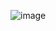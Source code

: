 ![image](https://user-images.githubusercontent.com/57799598/177943004-70db458a-40a4-498d-be7f-f70c452e7fa9.png)
